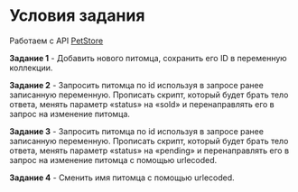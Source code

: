 # Условия задания

Работаем с API <a href="https://petstore.swagger.io" target="_blank">PetStore</a>

**Задание 1** - Добавить нового питомца, сохранить его ID в переменную коллекции.

**Задание 2** - Запросить питомца по id используя в запросе ранее записанную переменную. Прописать скрипт, который будет брать тело ответа, менять параметр «status» на «sold» и перенаправлять его в запрос на изменение питомца.

**Задание 3** - Запросить питомца по id используя в запросе ранее записанную переменную. Прописать скрипт, который будет брать тело ответа, менять параметр «status» на «pending» и перенаправлять его в запрос на изменение питомца с помощью urlecoded.

**Задание 4** - Сменить имя питомца с помощью urlecoded.